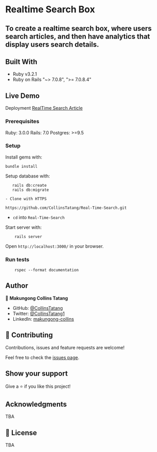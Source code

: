 # Realtime Search Box

<h2>To create a realtime search box, where users search articles, and then have analytics that display users search details.</h2>
 
## Built With

- Ruby v3.2.1
- Ruby on Rails "~> 7.0.8", ">= 7.0.8.4"

## Live Demo
Deployment 
[RealTime Search Article](https://real-time-search-e2z4.onrender.com)

### Prerequisites

Ruby: 3.0.0
Rails: 7.0
Postgres: >=9.5

### Setup

Install gems with:

```
bundle install
```
Setup database with:

```
   rails db:create
   rails db:migrate
```

  ```
- Clone with HTTPS
  ```
    https://github.com/CollinsTatang/Real-Time-Search.git
* `cd` into `Real-Time-Search`


Start server with:

```
    rails server
```

Open `http://localhost:3000/` in your browser.


### Run tests

```
    rspec --format documentation
```

## Author

👤 **Makungong Collins Tatang**

- GitHub: [@CollinsTatang](https://github.com/CollinsTatang)
- Twitter: [@CollinsTatang1](https://twitter.com/CollinsTatang1)
- LinkedIn: [makungong-collins](https://www.linkedin.com/in/makungang-collins/)

## 🤝 Contributing

Contributions, issues and feature requests are welcome!

Feel free to check the [issues page](https://github.com/CollinsTatang/helpjuice-project/issues).

## Show your support

Give a ⭐️ if you like this project!

## Acknowledgments

TBA

## 📝 License

TBA
